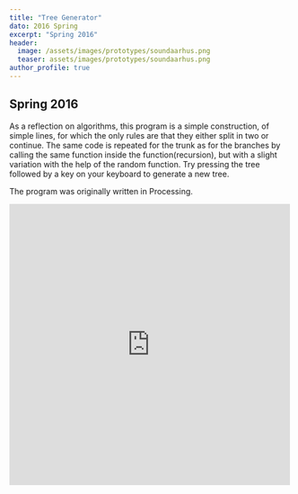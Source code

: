 ```yaml
---
title: "Tree Generator"
dato: 2016 Spring
excerpt: "Spring 2016"
header:
  image: /assets/images/prototypes/soundaarhus.png
  teaser: assets/images/prototypes/soundaarhus.png
author_profile: true
---
```

## Spring 2016

As a reflection on algorithms, this program is a simple construction, of simple lines, for which the only rules are that they either split in two or continue. The same
code is repeated for the trunk as for the branches by calling the same function inside the function(recursion), but with a slight variation with the help of the random function. Try pressing the tree followed by a key on your keyboard to generate a new tree.

The program was originally written in Processing.

<iframe src="https://raw.githack.com/RaggedyAnn/OldMinis/master/5th%20weekly%20mini%20exercise/treeGenerator/index.html" frameborder="0" height="500" width="500" title="Tree Generator"></iframe>
